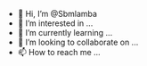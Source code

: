 - 👋 Hi, I’m @Sbmlamba
- 👀 I’m interested in ...
- 🌱 I’m currently learning ...
- 💞️ I’m looking to collaborate on ...
- 📫 How to reach me ...

<!---
Sbmlamba/Sbmlamba is a ✨ special ✨ repository because its `README.md` (this file) appears on your GitHub profile.
You can click the Preview link to take a look at your changes.
--->
